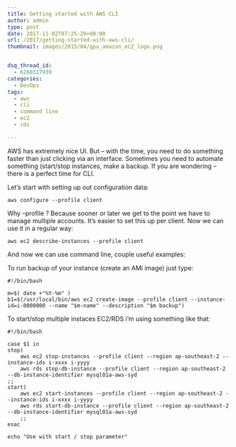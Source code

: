 ```yaml
---
title: Getting started with AWS CLI
author: admin
type: post
date: 2017-11-02T07:25:29+00:00
url: /2017/getting-started-with-aws-cli/
thumbnail: images/2015/04/gpu_amazon_ec2_logo.png


dsq_thread_id:
  - 6260317939
categories:
  - DevOps
tags:
  - aws
  - cli
  - command line
  - ec2
  - rds

---
```

AWS has extremely nice UI. But &#8211; with the time, you need to do something faster than just clicking via an interface. Sometimes you need to automate something (start/stop instances, make a backup. If you are wondering &#8211; there is a perfect time for CLI.

<!--more-->

  
Let&#8217;s start with setting up out configuration data:

`aws configure --profile client`

Why &#8211;profile ? Because sooner or later we get to the point we have to manage multiple accounts. It&#8217;s easier to set this up per client. Now we can use it in a regular way:

`aws ec2 describe-instances --profile client`

And now we can use command line, couple useful examples:

To run backup of your instance (create an AMi image) just type:

```SHELL
#!/bin/bash

m=$( date +"%Y-%m" )
b1=$(/usr/local/bin/aws ec2 create-image --profile client --instance-id=i-0000000 --name "$m-name" --description "$m backup")
```

To start/stop multiple instaces EC2/RDS i&#8217;m using something like that:

```SHELL
#!/bin/bash

case $1 in
stop)
	aws ec2 stop-instances --profile client --region ap-southeast-2 --instance-ids i-xxxx i-yyyy
	aws rds stop-db-instance --profile client --region ap-southeast-2 --db-instance-identifier mysql01a-aws-syd
;;
start)
	aws ec2 start-instances --profile client --region ap-southeast-2 --instance-ids i-xxxx i-yyyy
	aws rds start-db-instance --profile client --region ap-southeast-2 --db-instance-identifier mysql01a-aws-syd
	;;
esac

echo "Use with start / stop parameter"
```
